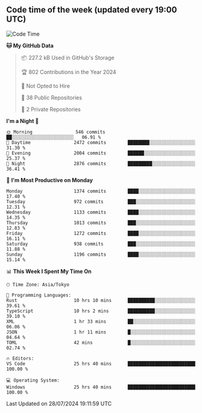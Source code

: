 ## Code time of the week (updated every 19:00 UTC)

<!--START_SECTION:waka-->
![Code Time](http://img.shields.io/badge/Code%20Time-3%2C501%20hrs%2035%20mins-blue)

**🐱 My GitHub Data** 

> 📦 227.2 kB Used in GitHub's Storage 
 > 
> 🏆 802 Contributions in the Year 2024
 > 
> 🚫 Not Opted to Hire
 > 
> 📜 38 Public Repositories 
 > 
> 🔑 2 Private Repositories 
 > 
**I'm a Night 🦉** 

```text
🌞 Morning                546 commits         ██░░░░░░░░░░░░░░░░░░░░░░░   06.91 % 
🌆 Daytime                2472 commits        ████████░░░░░░░░░░░░░░░░░   31.30 % 
🌃 Evening                2004 commits        ██████░░░░░░░░░░░░░░░░░░░   25.37 % 
🌙 Night                  2876 commits        █████████░░░░░░░░░░░░░░░░   36.41 % 
```
📅 **I'm Most Productive on Monday** 

```text
Monday                   1374 commits        ████░░░░░░░░░░░░░░░░░░░░░   17.40 % 
Tuesday                  972 commits         ███░░░░░░░░░░░░░░░░░░░░░░   12.31 % 
Wednesday                1133 commits        ████░░░░░░░░░░░░░░░░░░░░░   14.35 % 
Thursday                 1013 commits        ███░░░░░░░░░░░░░░░░░░░░░░   12.83 % 
Friday                   1272 commits        ████░░░░░░░░░░░░░░░░░░░░░   16.11 % 
Saturday                 938 commits         ███░░░░░░░░░░░░░░░░░░░░░░   11.88 % 
Sunday                   1196 commits        ████░░░░░░░░░░░░░░░░░░░░░   15.14 % 
```


📊 **This Week I Spent My Time On** 

```text
🕑︎ Time Zone: Asia/Tokyo

💬 Programming Languages: 
Rust                     10 hrs 10 mins      ██████████░░░░░░░░░░░░░░░   39.61 % 
TypeScript               10 hrs 2 mins       ██████████░░░░░░░░░░░░░░░   39.10 % 
XML                      1 hr 33 mins        ██░░░░░░░░░░░░░░░░░░░░░░░   06.06 % 
JSON                     1 hr 11 mins        █░░░░░░░░░░░░░░░░░░░░░░░░   04.64 % 
TOML                     42 mins             █░░░░░░░░░░░░░░░░░░░░░░░░   02.74 % 

🔥 Editors: 
VS Code                  25 hrs 40 mins      █████████████████████████   100.00 % 

💻 Operating System: 
Windows                  25 hrs 40 mins      █████████████████████████   100.00 % 
```


 Last Updated on 28/07/2024 19:11:59 UTC
<!--END_SECTION:waka-->